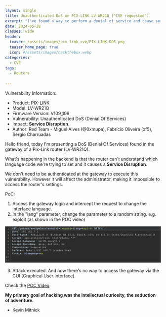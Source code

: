 ```yaml
---
layout: single
title: Unauthenticated DoS on PIX-LINK LV-WR21Q ("CVE requested")
excerpt: "I've found a way to perform a denial of service and cause service disruption on the router gateway"
date: 2024-05-28
classes: wide
header:
  teaser: /assets/images/pix_link_cve/PIX-LINK-DOS.png
  teaser_home_page: true
  icon: #/assets/images/hackthebox.webp
categories:
  - CVE
tags:
  - Routers
  
---
```

Vulnerability Information:
- Product: PIX-LINK
- Model: LV-WR21Q
- Firmware Version: V109_109
- Vulnerability: Unauthenticated DoS (Denial Of Services)
- Impact: <strong>Service Disruption</strong>.
- Author: Red Team - Miguel Alves (@0xmupa), Fabrício Oliveira (xf5), Sérgio Charruadas

Hello friend, today I'm presenting a DoS (Denial Of Services) found in the gateway of a Pix-Link router (LV-WR21Q).

What's happening in the backend is that the router can't understand which language code we're trying to set and it causes a <strong>Service Disruption</strong>.

We don't need to be authenticated at the gateway to execute this vulnerability. However it will affect the administrator, making it impossible to access the router's settings.

PoC:

1. Access the gateway login and intercept the request to change the interface language.
2. In the "lang" parameter, change the parameter to a random string. e.g. exploit (as shown in the POC video)

![](/assets/images/pix_link_cve/PIXLINK-DOS-request.png)

3. Attack executed. And now there's no way to access the gateway via the GUI (Graphical User Interface).


Check the [POC Video](https://youtu.be/fF0E5SpjEfc).


<strong>My primary goal of hacking was the intellectual curiosity, the seduction of adventure.</strong>

- Kevin Mitnick

